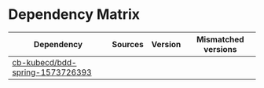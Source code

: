 # Dependency Matrix

Dependency | Sources | Version | Mismatched versions
---------- | ------- | ------- | -------------------
[cb-kubecd/bdd-spring-1573726393](https://github.com/cb-kubecd/bdd-spring-1573726393.git) |  | []() | 

